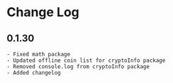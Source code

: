 # Change Log
## 0.1.30
    - Fixed math package
    - Updated offline coin list for cryptoInfo package
    - Removed console.log from cryptoInfo package
    - Added changelog
